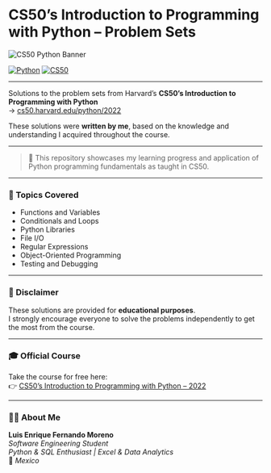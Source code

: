 # CS50’s Introduction to Programming with Python – Problem Sets

![CS50 Python Banner](https://cs50.harvard.edu/python/2022/images/social.png)

[![Python](https://img.shields.io/badge/Python-3.x-blue?logo=python&logoColor=white)](https://www.python.org/)
[![CS50](https://img.shields.io/badge/CS50-Harvard-red)](https://cs50.harvard.edu/python/2022/)

---

Solutions to the problem sets from Harvard’s **CS50’s Introduction to Programming with Python**  
→ [cs50.harvard.edu/python/2022](https://cs50.harvard.edu/python/2022/)

These solutions were **written by me**, based on the knowledge and understanding I acquired throughout the course.

---

> 🚀 This repository showcases my learning progress and application of Python programming fundamentals as taught in CS50.

---

### 🧰 Topics Covered

- Functions and Variables  
- Conditionals and Loops  
- Python Libraries  
- File I/O  
- Regular Expressions  
- Object-Oriented Programming  
- Testing and Debugging  

---

### 📌 Disclaimer

These solutions are provided for **educational purposes**.  
I strongly encourage everyone to solve the problems independently to get the most from the course.

---

### 🎓 Official Course

Take the course for free here:  
👉 [CS50’s Introduction to Programming with Python – 2022](https://cs50.harvard.edu/python/2022/)

---

### 🧑‍💻 About Me

**Luis Enrique Fernando Moreno**  
*Software Engineering Student*  
*Python & SQL Enthusiast | Excel & Data Analytics*  
📍 *Mexico*


